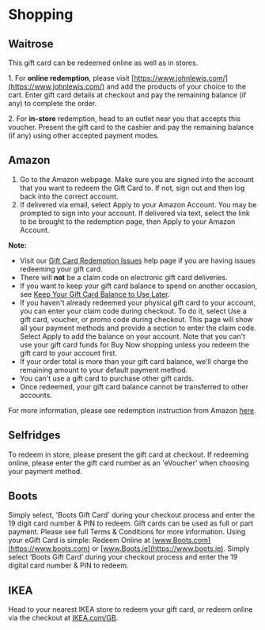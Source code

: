 # Shopping

## Waitrose

This gift card can be redeemed online as well as in stores.

1\. For **online redemption**, please visit [https://www.johnlewis.com/](https://www.johnlewis.com/) and add the products of your choice to the cart. Enter gift card details at checkout and pay the remaining balance (if any) to complete the order.

2\. For **in-store** redemption, head to an outlet near you that accepts this voucher. Present the gift card to the cashier and pay the remaining balance (if any) using other accepted payment modes.

## Amazon

1. Go to the Amazon webpage. Make sure you are signed into the account that you want to redeem the Gift Card to. If not, sign out and then log back into the correct account.
2. If delivered via email, select Apply to your Amazon Account. You may be prompted to sign into your account. If delivered via text, select the link to be brought to the redemption page, then Apply to your Amazon Account.

**Note:**

* Visit our [Gift Card Redemption Issues](https://www.amazon.co.uk/gp/help/customer/display.html?nodeId=GKHH2QV3FXHLQPE7) help page if you are having issues redeeming your gift card.
* There will **not** be a claim code on electronic gift card deliveries.
* If you want to keep your gift card balance to spend on another occasion, see [Keep Your Gift Card Balance to Use Later](https://www.amazon.co.uk/gp/help/customer/display.html?nodeId=GYKY5PXF6YDJFVLW).
* If you haven't already redeemed your physical gift card to your account, you can enter your claim code during checkout. To do it, select Use a gift card, voucher, or promo code during checkout. This page will show all your payment methods and provide a section to enter the claim code. Select Apply to add the balance on your account. Note that you can't use your gift card funds for Buy Now shopping unless you redeem the gift card to your account first.
* If your order total is more than your gift card balance, we'll charge the remaining amount to your default payment method.
* You can't use a gift card to purchase other gift cards.
* Once redeemed, your gift card balance cannot be transferred to other accounts.

For more information, please see redemption instruction from Amazon [here](https://www.amazon.co.uk/gp/help/customer/display.html?nodeId=G5D4TA7NBKQT7GW2).

## Selfridges

To redeem in store, please present the gift card at checkout. If redeeming online, please enter the gift card number as an 'eVoucher' when choosing your payment method.

## Boots

Simply select, 'Boots Gift Card' during your checkout process and enter the 19 digit card number & PIN to redeem. Gift cards can be used as full or part payment. Please see full Terms & Conditions for more information. Using your eGift Card is simple: Redeem Online at [www.Boots.com](https://www.boots.com) or [www.Boots.ie](https://www.boots.ie). Simply select ‘Boots Gift Card’ during your checkout process and enter the 19 digital card number & PIN to redeem.

## IKEA

Head to your nearest IKEA store to redeem your gift card, or redeem online via the checkout at [IKEA.com/GB](https://ikea.com/GB).
